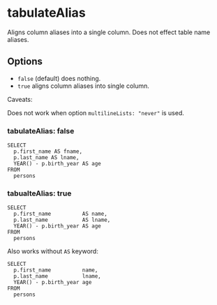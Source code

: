 # tabulateAlias

Aligns column aliases into a single column.
Does not effect table name aliases.

## Options

- `false` (default) does nothing.
- `true` aligns column aliases into single column.

Caveats:

Does not work when option `multilineLists: "never"` is used.

### tabulateAlias: false

```
SELECT
  p.first_name AS fname,
  p.last_name AS lname,
  YEAR() - p.birth_year AS age
FROM
  persons
```

### tabualteAlias: true

```
SELECT
  p.first_name          AS name,
  p.last_name           AS lname,
  YEAR() - p.birth_year AS age
FROM
  persons
```

Also works without `AS` keyword:

```
SELECT
  p.first_name          name,
  p.last_name           lname,
  YEAR() - p.birth_year age
FROM
  persons
```
